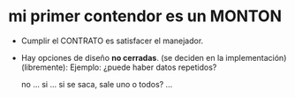
# mi primer contendor es un MONTON

- Cumplir el CONTRATO es satisfacer el manejador.

- Hay opciones de diseño **no cerradas**.
(se deciden en la implementación)(libremente):
Ejemplo: ¿puede haber datos repetidos?
    
    no ...
    si ...
        si se saca, sale uno o todos? ...
